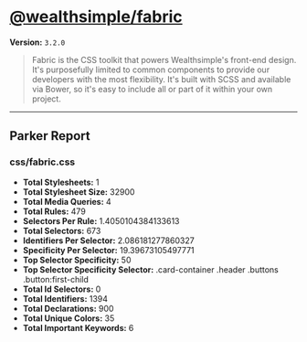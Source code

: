 # [@wealthsimple/fabric]( http://fabric.wealthsimple.com )

**Version:** `3.2.0`

> Fabric is the CSS toolkit that powers Wealthsimple's front-end design. It's purposefully limited to common components to provide our developers with the most flexibility. It's built with SCSS and available via Bower, so it's easy to include all or part of it within your own project.

* * *

## Parker Report

### css/fabric.css

- **Total Stylesheets:** 1
- **Total Stylesheet Size:** 32900
- **Total Media Queries:** 4
- **Total Rules:** 479
- **Selectors Per Rule:** 1.4050104384133613
- **Total Selectors:** 673
- **Identifiers Per Selector:** 2.086181277860327
- **Specificity Per Selector:** 19.39673105497771
- **Top Selector Specificity:** 50
- **Top Selector Specificity Selector:** .card-container .header .buttons .button:first-child
- **Total Id Selectors:** 0
- **Total Identifiers:** 1394
- **Total Declarations:** 900
- **Total Unique Colors:** 35
- **Total Important Keywords:** 6

